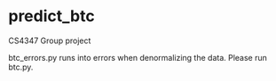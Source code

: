 # predict_btc
CS4347 Group project

btc_errors.py runs into errors when denormalizing the data. Please run btc.py.

